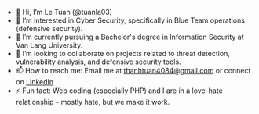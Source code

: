 - 👋 Hi, I’m Le Tuan (@tuanla03)
- 👀 I’m interested in Cyber Security, specifically in Blue Team operations (defensive security).
- 🌱 I’m currently pursuing a Bachelor's degree in Information Security at Van Lang University.
- 💞️ I’m looking to collaborate on projects related to threat detection, vulnerability analysis, and defensive security tools.
- 📫 How to reach me: Email me at thanhtuan4084@gmail.com or connect on [LinkedIn](https://www.linkedin.com/in/le-tuan-506934315)
- ⚡ Fun fact: Web coding (especially PHP) and I are in a love-hate relationship – mostly hate, but we make it work.

<!---
tuanla03/tuanla03 is a ✨ special ✨ repository because its `README.md` (this file) appears on your GitHub profile.
You can click the Preview link to take a look at your changes.
--->
